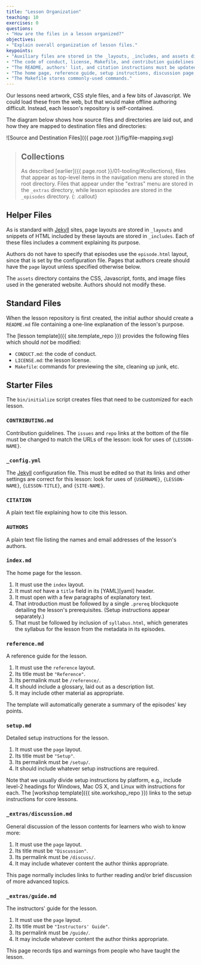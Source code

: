 ```yaml
---
title: "Lesson Organization"
teaching: 10
exercises: 0
questions:
- "How are the files in a lesson organized?"
objectives:
- "Explain overall organization of lesson files."
keypoints:
- "Auxiliary files are stored in the _layouts, _includes, and assets directories."
- "The code of conduct, license, Makefile, and contribution guidelines should not be modified."
- "The README, authors' list, and citation instructions must be updated for each lesson."
- "The home page, reference guide, setup instructions, discussion page, and instructors' guide must be updated for each lesson."
- "The Makefile stores commonly-used commands."
---
```

Our lessons need artwork,
CSS style files,
and a few bits of Javascript.
We could load these from the web,
but that would make offline authoring difficult.
Instead, each lesson's repository is self-contained.

The diagram below shows how source files and directories are laid out,
and how they are mapped to destination files and directories:

![Source and Destination Files]({{ page.root }}/fig/file-mapping.svg)

> ## Collections
>
> As described [earlier]({{ page.root }}/01-tooling/#collections),
> files that appear as top-level items in the navigation menu are stored in the root directory.
> Files that appear under the "extras" menu are stored in the `_extras` directory,
> while lesson episodes are stored in the `_episodes` directory.
{: .callout}

## Helper Files

As is standard with [Jekyll][jekyll] sites,
page layouts are stored in `_layouts`
and snippets of HTML included by these layouts are stored in `_includes`.
Each of these files includes a comment explaining its purpose.

Authors do not have to specify that episodes use the `episode.html` layout,
since that is set by the configuration file.
Pages that authors create should have the `page` layout unless specified otherwise below.

The `assets` directory contains the CSS, Javascript, fonts, and image files
used in the generated website.
Authors should not modify these.

## Standard Files

When the lesson repository is first created,
the initial author should create a `README.md` file containing
a one-line explanation of the lesson's purpose.

The [lesson template]({{ site.template_repo }}) provides the following files
which should *not* be modified:

*   `CONDUCT.md`: the code of conduct.
*   `LICENSE.md`: the lesson license.
*   `Makefile`: commands for previewing the site, cleaning up junk, etc.

## Starter Files

The `bin/initialize` script creates files that need to be customized for each lesson.

### `CONTRIBUTING.md`

Contribution guidelines.
The `issues` and `repo` links at the bottom of the file must be changed
to match the URLs of the lesson:
look for uses of `{LESSON-NAME}`.

### `_config.yml`

The [Jekyll][jekyll] configuration file.
This must be edited so that its links and other settings are correct for this lesson:
look for uses of `{USERNAME}`, `{LESSON-NAME}`, `{LESSON-TITLE}`, and `{SITE-NAME}`.

### `CITATION`

A plain text file explaining how to cite this lesson.

### `AUTHORS`

A plain text file listing the names and email addresses of the lesson's authors.

### `index.md`

The home page for the lesson.

1.  It must use the `index` layout.
2.  It must *not* have a `title` field in its [YAML][yaml] header.
3.  It must open with a few paragraphs of explanatory text.
4.  That introduction must be followed by a single `.prereq` blockquote
    detailing the lesson's prerequisites.
    (Setup instructions appear separately.)
5.  That must be followed by inclusion of `syllabus.html`,
    which generates the syllabus for the lesson
    from the metadata in its episodes.

### `reference.md`

A reference guide for the lesson.

1.  It must use the `reference` layout.
2.  Its title must be `"Reference"`.
3.  Its permalink must be `/reference/`.
4.  It should include a glossary, laid out as a description list.
5.  It may include other material as appropriate.

The template will automatically generate a summary of the episodes' key points.

### `setup.md`

Detailed setup instructions for the lesson.

1.  It must use the `page` layout.
2.  Its title must be `"Setup"`.
3.  Its permalink must be `/setup/`.
4.  It should include whatever setup instructions are required.

Note that we usually divide setup instructions by platform,
e.g.,
include level-2 headings for Windows, Mac OS X, and Linux
with instructions for each.
The [workshop template]({{ site.workshop_repo }})
links to the setup instructions for core lessons.

### `_extras/discussion.md`

General discussion of the lesson contents for learners who wish to know more:

1.  It must use the `page` layout.
2.  Its title must be `"Discussion"`.
3.  Its permalink must be `/discuss/`.
4.  It may include whatever content the author thinks appropriate.

This page normally includes links to further reading
and/or brief discussion of more advanced topics.

### `_extras/guide.md`

The instructors' guide for the lesson.

1.  It must use the `page` layout.
2.  Its title must be `"Instructors' Guide"`.
3.  Its permalink must be `/guide/`.
4.  It may include whatever content the author thinks appropriate.

This page records tips and warnings from people who have taught the lesson.

[jekyll]: http://jekyllrb.com/
[jekyll-collection]: https://jekyllrb.com/docs/collections/
